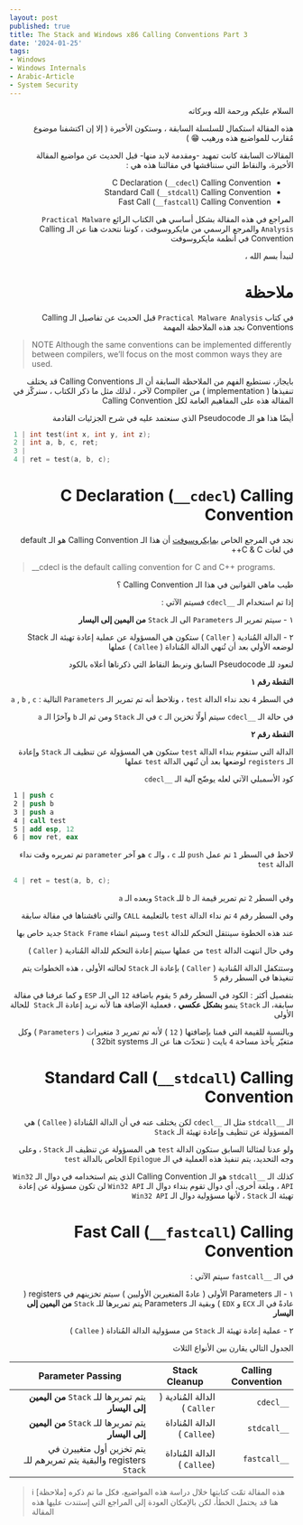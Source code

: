 ```yaml
---
layout: post
published: true
title: The Stack and Windows x86 Calling Conventions Part 3
date: '2024-01-25'
tags:
- Windows
- Windows Internals
- Arabic-Article
- System Security
---
```


<div dir="rtl" markdown="1">

السلام عليكم ورحمة الله وبركاته 

هذه المقالة استكمال للسلسلة السابقة ، وستكون الأخيرة ( إلا إن اكتشفنا موضوع مُقارب للمواضيع هذه ورهيب 😁 ) 

المقالات السابقة كانت تمهيد -ومقدمة لابد منها- قبل الحديث عن مواضيع المقالة الأخيرة، والنقاط التي سنناقشها في مقالتنا هذه هي : 
* C Declaration (`__cdecl`) Calling Convention
* Standard Call (`__stdcall`) Calling Convention
* Fast Call (`__fastcall`) Calling Convention

المراجع في هذه المقالة بشكل أساسي هي الكتاب الرائع `Practical Malware Analysis` والمرجع الرسمي من مايكروسوفت ، كوننا نتحدث هنا عن الـ Calling Convention في أنظمة مايكروسوفت 

لنبدأ بسم الله ،

# ملاحظة

في كتاب `Practical Malware Analysis` قبل الحديث عن تفاصيل الـ Calling Conventions نجد هذه الملاحظة المهمة

</div> 

> NOTE Although the same conventions can be implemented differently between compilers, we’ll focus on the most common ways they are used.



<div dir="rtl" markdown="1">
بايجاز، نستطيع الفهم من الملاحظة السابقة أن الـ Calling Conventions قد يختلف تنفيذها ( implementation ) من Compiler لآخر ، لذلك مثل ما ذكر الكتاب ، سنركّز في المقالة هذه على المفاهيم العامة لكل Calling Convention 


أيضًا هذا هو الـ Pseudocode الذي سنعتمد عليه في شرح الجزئيات القادمة 

</div> 


```c
 1 | int test(int x, int y, int z);
 2 | int a, b, c, ret;
 3 |
 4 | ret = test(a, b, c);
```

<div dir="rtl" markdown="1">

# C Declaration (`__cdecl`) Calling Convention

نجد في المرجع الخاص [بمايكروسوفت](https://learn.microsoft.com/en-us/cpp/cpp/cdecl?view=msvc-170) أن هذا الـ Calling Convention هو الـ default في لغات C & C++ 


</div> 

> __cdecl is the default calling convention for C and C++ programs.

<div dir="rtl" markdown="1">

طيب ماهي القوانين في هذا الـ Calling Convention ؟ 

إذا تم استخدام الـ `__cdecl` فسيتم الآتي : 

١ - سيتم تمرير الـ `Parameters` الى الـ `Stack` **من اليمين إلى اليسار**

٢ - الدالة المُنادية ( `Caller` ) ستكون هي المسؤولة عن عملية إعادة تهيئة الـ Stack لوضعه الأولي بعد أن تُنهي الدالة المُناداة ( `Callee` ) عملها 

لنعود للـ Pseudocode السابق ونربط النقاط التي ذكرناها أعلاه بالكود 

**النقطة رقم ١**

في السطر `4` نجد نداء الدالة `test` ، ونلاحظ أنه تم تمرير الـ `Parameters` التالية : `a` , `b` , `c`

في حالة الـ `__cdecl` سيتم أولًا تخزين الـ `c` في الـ `Stack` ومن ثم الـ `b` وآخرًا الـ `a`

**النقطة رقم ٢** 

الدالة التي ستقوم بنداء الدالة `test` ستكون هي المسؤولة عن تنظيف الـ `Stack`  وإعادة الـ `registers` لوضعها بعد أن تُنهي الدالة `test` عملها 

كود الأسمبلي الآتي لعله يوضّح آلية الـ `__cdecl`


</div>

```nasm
 1 | push c
 2 | push b
 3 | push a
 4 | call test
 5 | add esp, 12
 6 | mov ret, eax
```



<div dir="rtl" markdown="1">

لاحظ في السطر `1` تم عمل `push` للـ `c` ، والـ `c` هو آخر `parameter` تم تمريره وقت نداء الدالة `test` 
</div>

```c
 4 | ret = test(a, b, c);
```

<div dir="rtl" markdown="1">

وفي السطر `2` تم تمرير قيمة الـ `b` للـ `Stack` وبعده الـ `a` 

وفي السطر رقم `4` تم نداء الدالة `test` بالتعليمة `CALL` والتي ناقشناها في مقالة سابقة 

عند هذه الخطوة سينتقل التحكم للدالة `test` وسيتم انشاء `Stack Frame` جديد خاص بها 

وفي حال انتهت الدالة `test` من عملها سيتم إعادة التحكم للدالة المُنادية ( `Caller` ) 

وستتكفل الدالة المُنادية ( `Caller` ) بإعادة الـ `Stack` لحالته الأولى ، هذه الخطوات يتم تنغيذها في السطر رقم `5`

بتفصيل أكثر : الكود في السطر رقم `5` يقوم باضافة `12` الى الـ `ESP` و كما عرفنا في مقالة سابقة، الـ `Stack` ينمو **بشكل عكسي** ، فعملية الإضافة هنا لأنه نريد إعادة الـ `Stack`  للحالة الأولى

وبالنسبة للقيمة التي قمنا بإضافتها ( `12` ) لأنه تم تمرير `3` متغيرات ( `Parameters` ) وكل متغيّر يأخذ مساحة `4` بايت ( نتحدّث هنا عن الـ 32bit systems )

# Standard Call (`__stdcall`) Calling Convention

الـ `__stdcall` مثل الـ `__cdecl` لكن يختلف عنه في أن الدالة المُناداة ( `Callee` ) هي المسؤولة عن تنظيف وإعادة تهيئة الـ `Stack` 

ولو عدنا لمثالنا السابق ستكون الدالة `test` هي المسؤولة عن تنظيف الـ `Stack` ، وعلى وجه التحديد، يتم تنفيذ هذه العملية في الـ `Epilogue` الخاص بالدالة `test` 

كذلك الـ `__stdcall` هو الـ Calling Convention الذي يتم استخدامه في دوال الـ `Win32 API` ، وبلغة أخرى، أي دوال تقوم بنداء دوال الـ `Win32 API` لن تكون مسؤولة عن إعادة تهيئة الـ `Stack` ، لأنها مسؤولية دوال الـ `Win32 API`

# Fast Call (`__fastcall`) Calling Convention

في الـ `__fastcall` سيتم الآتي : 

١ - الـ Parameters الأولى ( عادةً المتغيرين الأوليين ) سيتم تخزينهم في registers ( عادةً في الـ `ECX` و `EDX` ) وبقية الـ Parameters يتم تمريرها للـ `Stack` **من اليمين إلى اليسار**

٢ - عملية إعادة تهيئة الـ `Stack` من مسؤولية الدالة المُناداة ( `Callee` ) 

الجدول التالي يقارن بين الأنواع الثلاث 

| Calling Convention | Stack Cleanup | Parameter Passing |
|-------------------|---------------|-------------------|
| `__cdecl`         | الدالة المُنادية ( `Caller` ) | يتم تمريرها للـ `Stack` **من اليمين إلى اليسار** |
| `__stdcall`       | الدالة المُناداة (`Callee` ) | يتم تمريرها للـ `Stack` **من اليمين إلى اليسار** |
| `__fastcall`      | الدالة المُناداة (`Callee` ) | يتم تخزين أول متغييرن في registers والبقية يتم تمريرهم للـ `Stack` |


</div>


> ℹ️ [ملاحظة]
> هذه المقالة تمّت كتابتها خلال دراسة هذه المواضيع، فكل ما تم ذكره هنا قد يحتمل الخطأ، لكن بالإمكان العودة إلى المراجع التي إستندت عليها هذه المقالة 
